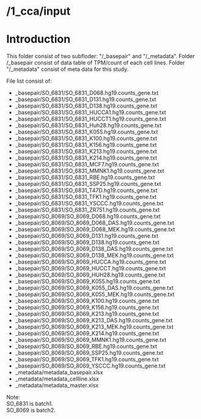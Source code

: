 # /1_cca/input
# Introduction
This folder consist of two subfloder: "/_basepair" and "/_metadata". Folder /_basepair consist of data table of TPM/count of each cell lines. Folder "/_metadata" consist of meta data for this study.

File list consist of:
-	_basepair/SO_6831/SO_6831_D068.hg19.counts_gene.txt
-	_basepair/SO_6831/SO_6831_D131.hg19.counts_gene.txt
-	_basepair/SO_6831/SO_6831_D138.hg19.counts_gene.txt
-	_basepair/SO_6831/SO_6831_HUCCA1.hg19.counts_gene.txt
-	_basepair/SO_6831/SO_6831_HUCCT1.hg19.counts_gene.txt
-	_basepair/SO_6831/SO_6831_Huh28.hg19.counts_gene.txt
-	_basepair/SO_6831/SO_6831_K055.hg19.counts_gene.txt
-	_basepair/SO_6831/SO_6831_K100.hg19.counts_gene.txt
-	_basepair/SO_6831/SO_6831_K156.hg19.counts_gene.txt
-	_basepair/SO_6831/SO_6831_K213.hg19.counts_gene.txt
-	_basepair/SO_6831/SO_6831_K214.hg19.counts_gene.txt
-	_basepair/SO_6831/SO_6831_MCF7.hg19.counts_gene.txt
-	_basepair/SO_6831/SO_6831_MMNK1.hg19.counts_gene.txt
-	_basepair/SO_6831/SO_6831_RBE.hg19.counts_gene.txt
-	_basepair/SO_6831/SO_6831_SSP25.hg19.counts_gene.txt
-	_basepair/SO_6831/SO_6831_T47D.hg19.counts_gene.txt
-	_basepair/SO_6831/SO_6831_TFK1.hg19.counts_gene.txt
-	_basepair/SO_6831/SO_6831_YSCCC.hg19.counts_gene.txt
-	_basepair/SO_6831/SO_6831_ZR751.hg19.counts_gene.txt
-	_basepair/SO_8069/SO_8069_D068.hg19.counts_gene.txt
-	_basepair/SO_8069/SO_8069_D068_DAS.hg19.counts_gene.txt
-	_basepair/SO_8069/SO_8069_D068_MEK.hg19.counts_gene.txt
-	_basepair/SO_8069/SO_8069_D131.hg19.counts_gene.txt
-	_basepair/SO_8069/SO_8069_D138.hg19.counts_gene.txt
-	_basepair/SO_8069/SO_8069_D138_DAS.hg19.counts_gene.txt
-	_basepair/SO_8069/SO_8069_D138_MEK.hg19.counts_gene.txt
-	_basepair/SO_8069/SO_8069_HUCCA.hg19.counts_gene.txt
-	_basepair/SO_8069/SO_8069_HUCCT.hg19.counts_gene.txt
-	_basepair/SO_8069/SO_8069_HUH28.hg19.counts_gene.txt
-	_basepair/SO_8069/SO_8069_K055.hg19.counts_gene.txt
-	_basepair/SO_8069/SO_8069_K055_DAS.hg19.counts_gene.txt
-	_basepair/SO_8069/SO_8069_K055_MEK.hg19.counts_gene.txt
-	_basepair/SO_8069/SO_8069_K100.hg19.counts_gene.txt
-	_basepair/SO_8069/SO_8069_K156.hg19.counts_gene.txt
-	_basepair/SO_8069/SO_8069_K213.hg19.counts_gene.txt
-	_basepair/SO_8069/SO_8069_K213_DAS.hg19.counts_gene.txt
-	_basepair/SO_8069/SO_8069_K213_MEK.hg19.counts_gene.txt
-	_basepair/SO_8069/SO_8069_K214.hg19.counts_gene.txt
-	_basepair/SO_8069/SO_8069_MMNK1.hg19.counts_gene.txt
-	_basepair/SO_8069/SO_8069_RBE.hg19.counts_gene.txt
-	_basepair/SO_8069/SO_8069_SSP25.hg19.counts_gene.txt
-	_basepair/SO_8069/SO_8069_TFK1.hg19.counts_gene.txt
-	_basepair/SO_8069/SO_8069_YSCCC.hg19.counts_gene.txt
-	_metadata/metadata_basepair.xlsx
-	_metadata/metadata_cellline.xlsx
-	_metadata/metadata_master.xlsx

Note:<br/>
SO_6831 is batch1.<br/>
SO_8069 is batch2.<br/>